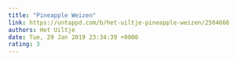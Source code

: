 ```yaml
---
title: "Pineapple Weizen"
link: https://untappd.com/b/het-uiltje-pineapple-weizen/2504666
authors: Het Uiltje
date: Tue, 29 Jan 2019 23:34:39 +0000
rating: 3
---
```

